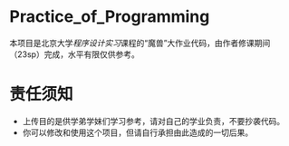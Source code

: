 # Practice_of_Programming
本项目是北京大学*程序设计实习*课程的“魔兽”大作业代码，由作者修课期间（23sp）完成，水平有限仅供参考。

# 责任须知
- 上传目的是供学弟学妹们学习参考，请对自己的学业负责，不要抄袭代码。
- 你可以修改和使用这个项目，但请自行承担由此造成的一切后果。

